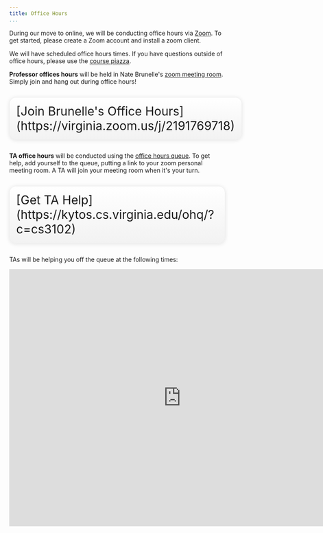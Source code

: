 ```yaml
---
title: Office Hours
...
```


During our move to online, we will be conducting office hours via [Zoom](https://virginia.service-now.com/its?id=itsweb_kb_article&sys_id=65496792dbce6384a6ddc19115961912). To get started, please create a Zoom account and install a zoom client.

We will have scheduled office hours times. If you have questions outside of office hours, please use the [course piazza](https://piazza.com/class/k5e7rb8cjk23ml).


**Professor offices hours** will be held in Nate Brunelle's [zoom meeting room](https://virginia.zoom.us/j/2191769718). Simply join and hang out during office hours!
<div style="display:table; font-size:200%; margin: 1em auto; padding:1ex; box-shadow: 0 1px 10px rgba(0,0,0,.1); border: thin solid #eee; border-radius:1ex; background-image: linear-gradient(to bottom, #ffffff, #f2f2f2);">[Join Brunelle's Office Hours](https://virginia.zoom.us/j/2191769718)</div>


**TA office hours** will be conducted using the [office hours queue](https://kytos.cs.virginia.edu/ohq/?c=cs3102). To get help, add yourself to the queue, putting a link to your zoom personal meeting room. A TA will join your meeting room when it's your turn. 

<div style="display:table; font-size:200%; margin: 1em auto; padding:1ex; box-shadow: 0 1px 10px rgba(0,0,0,.1); border: thin solid #eee; border-radius:1ex; background-image: linear-gradient(to bottom, #ffffff, #f2f2f2);">[Get TA Help](https://kytos.cs.virginia.edu/ohq/?c=cs3102)</div>

TAs will be helping you off the queue at the following times:


<iframe src="https://calendar.google.com/calendar/embed?src=kmf2gjk9ne5f6odf9t126a1gjs%40group.calendar.google.com&ctz=America%2FNew_York&amp;mode=WEEK" style="border: 0" width="800" height="600" frameborder="0" scrolling="no"></iframe>


